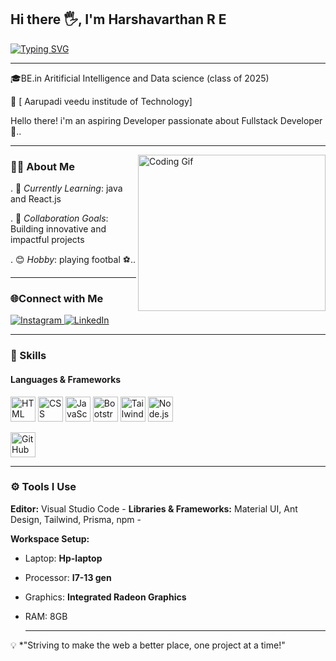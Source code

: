  ## Hi there 🖐️, I'm **Harshavarthan R E**  

 [![Typing SVG](https://readme-typing-svg.demolab.com?font=Fira+Code&weight=500&pause=1000&width=435&lines=Software+Developer;Web+Developer;Fullstack+Developer;Sql+Developer)](https://git.io/typing-svg)
 
  ---

🎓BE.in Aritificial Intelligence and Data science (class of 2025)

📍 [ Aarupadi veedu institude of Technology]

Hello there! i'm an aspiring Developer
passionate about Fullstack Developer 🚀..

---

<img align="right"
src="https://i.pinimg.com/originals/47/f0/34/47f0342cec72b800463bf003eac1257e.gif"
alt="Coding Gif" width="300" height="250" /> 



 ### 👨‍💻  About Me 
 
. 🌱 *Currently Learning*: java and React.js 

. 👥 *Collaboration Goals*: Building innovative and impactful projects 

. 😊 *Hobby*: playing footbal ⚽..


---
### 🌐Connect with Me  
<p align="left">
 <a href="https://www.instagram.com/mr_harsha__2004/" target="_blank">
   <img
 src="https://img.shields.io/badge/Instagram-E4405F?style=for-the-badge&logo=instagram&lo
 goColor=white" alt="Instagram" /> 
  </a>
  <a href="https://www.linkedin.com/in/harsha-varthan-707413314/" target="_blank">
     <img
 src="https://img.shields.io/badge/LinkedIn-blue?style=for-the-badge&logo=linkedin&logoCo
 lor=white" alt="LinkedIn" />
  </a>
 </p>

 ---

### 🚀 Skills  
#### **Languages & Frameworks**  
<p align="left">
  <img height="40" src="https://img.icons8.com/color/48/000000/html-5.png" alt="HTML"
 title="HTML" />
  <img height="40" src="https://img.icons8.com/color/48/000000/css3.png" alt="CSS"
 title="CSS" />
  <img height="40" src="https://img.icons8.com/color/48/000000/javascript.png"
 alt="JavaScript" title="JavaScript" />
  <img height="40" src="https://img.icons8.com/color/48/000000/bootstrap.png"
 alt="Bootstrap" title="Bootstrap" />
  <img height="40" src="https://img.icons8.com/color/48/tailwindcss.png" alt="Tailwind
 CSS" title="Tailwind CSS" />
  <img height="40" src="https://img.icons8.com/color/48/000000/nodejs.png" alt="Node.js"
 title="Node.js" />
  
  <img height="40" src="https://img.icons8.com/color/48/000000/github.png" alt="GitHub"
 title="GitHub" />
 </p>

 ---

 
 
 ### ⚙️ Tools I Use   
**Editor:** Visual Studio Code  - 
**Libraries & Frameworks:** Material UI, Ant Design, Tailwind, Prisma, npm  -

**Workspace Setup:**  
  - Laptop: **Hp-laptop**  
  - Processor: **I7-13 gen**  
  - Graphics: **Integrated Radeon Graphics**  
  - RAM: 8GB

    --- 
    

💡 *"Striving to make the web a better place, one project at a time!"


